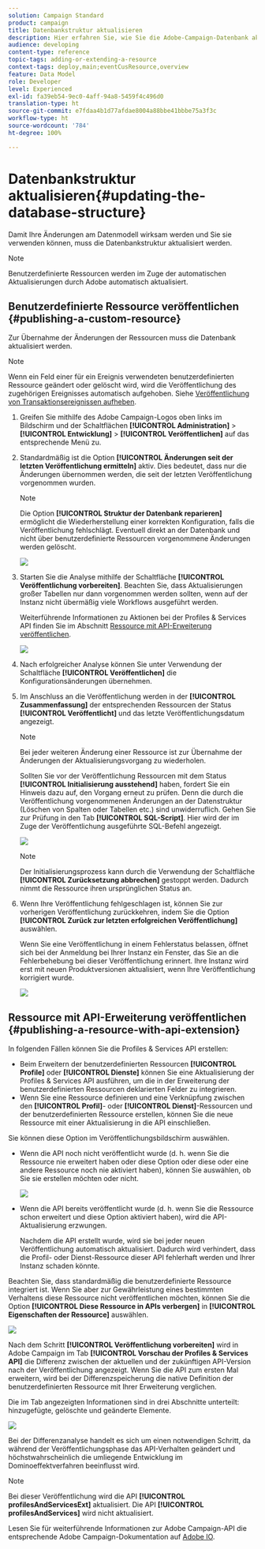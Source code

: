 ```yaml
---
solution: Campaign Standard
product: campaign
title: Datenbankstruktur aktualisieren
description: Hier erfahren Sie, wie Sie die Adobe-Campaign-Datenbank aktualisieren.
audience: developing
content-type: reference
topic-tags: adding-or-extending-a-resource
context-tags: deploy,main;eventCusResource,overview
feature: Data Model
role: Developer
level: Experienced
exl-id: fa39eb54-9ec0-4aff-94a8-5459f4c496d0
translation-type: ht
source-git-commit: e7fdaa4b1d77afdae8004a88bbe41bbbe75a3f3c
workflow-type: ht
source-wordcount: '784'
ht-degree: 100%

---
```


# Datenbankstruktur aktualisieren{#updating-the-database-structure}

Damit Ihre Änderungen am Datenmodell wirksam werden und Sie sie verwenden können, muss die Datenbankstruktur aktualisiert werden.

>[!NOTE]
>
>Benutzerdefinierte Ressourcen werden im Zuge der automatischen Aktualisierungen durch Adobe automatisch aktualisiert.

## Benutzerdefinierte Ressource veröffentlichen   {#publishing-a-custom-resource}

Zur Übernahme der Änderungen der Ressourcen muss die Datenbank aktualisiert werden.

>[!NOTE]
>
>Wenn ein Feld einer für ein Ereignis verwendeten benutzerdefinierten Ressource geändert oder gelöscht wird, wird die Veröffentlichung des zugehörigen Ereignisses automatisch aufgehoben. Siehe [Veröffentlichung von Transaktionsereignissen aufheben](../../channels/using/publishing-transactional-event.md#unpublishing-an-event).

1. Greifen Sie mithilfe des Adobe Campaign-Logos oben links im Bildschirm und der Schaltflächen **[!UICONTROL Administration]** > **[!UICONTROL Entwicklung]** > **[!UICONTROL Veröffentlichen]** auf das entsprechende Menü zu.
1. Standardmäßig ist die Option **[!UICONTROL Änderungen seit der letzten Veröffentlichung ermitteln]** aktiv. Dies bedeutet, dass nur die Änderungen übernommen werden, die seit der letzten Veröffentlichung vorgenommen wurden.

   >[!NOTE]
   >
   >Die Option **[!UICONTROL Struktur der Datenbank reparieren]** ermöglicht die Wiederherstellung einer korrekten Konfiguration, falls die Veröffentlichung fehlschlägt. Eventuell direkt an der Datenbank und nicht über benutzerdefinierte Ressourcen vorgenommene Änderungen werden gelöscht.

   ![](assets/schema_extension_12.png)

1. Starten Sie die Analyse mithilfe der Schaltfläche **[!UICONTROL Veröffentlichung vorbereiten]**. Beachten Sie, dass Aktualisierungen großer Tabellen nur dann vorgenommen werden sollten, wenn auf der Instanz nicht übermäßig viele Workflows ausgeführt werden.

   Weiterführende Informationen zu Aktionen bei der Profiles &amp; Services API finden Sie im Abschnitt [Ressource mit API-Erweiterung veröffentlichen](#publishing-a-resource-with-api-extension).

   ![](assets/schema_extension_13.png)

1. Nach erfolgreicher Analyse können Sie unter Verwendung der Schaltfläche **[!UICONTROL Veröffentlichen]** die Konfigurationsänderungen übernehmen.
1. Im Anschluss an die Veröffentlichung werden in der **[!UICONTROL Zusammenfassung]** der entsprechenden Ressourcen der Status **[!UICONTROL Veröffentlicht]** und das letzte Veröffentlichungsdatum angezeigt.

   >[!NOTE]
   >
   >Bei jeder weiteren Änderung einer Ressource ist zur Übernahme der Änderungen der Aktualisierungsvorgang zu wiederholen.

   Sollten Sie vor der Veröffentlichung Ressourcen mit dem Status **[!UICONTROL Initialisierung ausstehend]** haben, fordert Sie ein Hinweis dazu auf, den Vorgang erneut zu prüfen. Denn die durch die Veröffentlichung vorgenommenen Änderungen an der Datenstruktur (Löschen von Spalten oder Tabellen etc.) sind unwiderruflich. Gehen Sie zur Prüfung in den Tab **[!UICONTROL SQL-Script]**. Hier wird der im Zuge der Veröffentlichung ausgeführte SQL-Befehl angezeigt.

   ![](assets/schema_extension_scriptsql.png)

   >[!NOTE]
   >
   >Der Initialisierungsprozess kann durch die Verwendung der Schaltfläche **[!UICONTROL Zurücksetzung abbrechen]** gestoppt werden. Dadurch nimmt die Ressource ihren ursprünglichen Status an.

1. Wenn Ihre Veröffentlichung fehlgeschlagen ist, können Sie zur vorherigen Veröffentlichung zurückkehren, indem Sie die Option **[!UICONTROL Zurück zur letzten erfolgreichen Veröffentlichung]** auswählen.

   Wenn Sie eine Veröffentlichung in einem Fehlerstatus belassen, öffnet sich bei der Anmeldung bei Ihrer Instanz ein Fenster, das Sie an die Fehlerbehebung bei dieser Veröffentlichung erinnert. Ihre Instanz wird erst mit neuen Produktversionen aktualisiert, wenn Ihre Veröffentlichung korrigiert wurde.

   ![](assets/schema_extension_31.png)

## Ressource mit API-Erweiterung veröffentlichen   {#publishing-a-resource-with-api-extension}

In folgenden Fällen können Sie die Profiles &amp; Services API erstellen:

* Beim Erweitern der benutzerdefinierten Ressourcen **[!UICONTROL Profile]** oder **[!UICONTROL Dienste]** können Sie eine Aktualisierung der Profiles &amp; Services API ausführen, um die in der Erweiterung der benutzerdefinierten Ressourcen deklarierten Felder zu integrieren.
* Wenn Sie eine Ressource definieren und eine Verknüpfung zwischen den **[!UICONTROL Profil]**- oder **[!UICONTROL Dienst]**-Ressourcen und der benutzerdefinierten Ressource erstellen, können Sie die neue Ressource mit einer Aktualisierung in die API einschließen.

Sie können diese Option im Veröffentlichungsbildschirm auswählen.

* Wenn die API noch nicht veröffentlicht wurde (d. h. wenn Sie die Ressource nie erweitert haben oder diese Option oder diese oder eine andere Ressource noch nie aktiviert haben), können Sie auswählen, ob Sie sie erstellen möchten oder nicht.

   ![](assets/create-profile-and-services-api.png)

* Wenn die API bereits veröffentlicht wurde (d. h. wenn Sie die Ressource schon erweitert und diese Option aktiviert haben), wird die API-Aktualisierung erzwungen.

   Nachdem die API erstellt wurde, wird sie bei jeder neuen Veröffentlichung automatisch aktualisiert. Dadurch wird verhindert, dass die Profil- oder Dienst-Ressource dieser API fehlerhaft werden und Ihrer Instanz schaden könnte.

Beachten Sie, dass standardmäßig die benutzerdefinierte Ressource integriert ist. Wenn Sie aber zur Gewährleistung eines bestimmten Verhaltens diese Ressource nicht veröffentlichen möchten, können Sie die Option **[!UICONTROL Diese Ressource in APIs verbergen]** in **[!UICONTROL Eigenschaften der Ressource]** auswählen.

![](assets/removefromextoption.png)

Nach dem Schritt **[!UICONTROL Veröffentlichung vorbereiten]** wird in Adobe Campaign im Tab **[!UICONTROL Vorschau der Profiles &amp; Services API]** die Differenz zwischen der aktuellen und der zukünftigen API-Version nach der Veröffentlichung angezeigt. Wenn Sie die API zum ersten Mal erweitern, wird bei der Differenzspeicherung die native Definition der benutzerdefinierten Ressource mit Ihrer Erweiterung verglichen.

Die im Tab angezeigten Informationen sind in drei Abschnitte unterteilt: hinzugefügte, gelöschte und geänderte Elemente.

![](assets/extendpandsapi_diff.png)

Bei der Differenzanalyse handelt es sich um einen notwendigen Schritt, da während der Veröffentlichungsphase das API-Verhalten geändert und höchstwahrscheinlich die umliegende Entwicklung im Dominoeffektverfahren beeinflusst wird.

>[!NOTE]
>
>Bei dieser Veröffentlichung wird die API **[!UICONTROL profilesAndServicesExt]** aktualisiert. Die API **[!UICONTROL profilesAndServices]** wird nicht aktualisiert.

Lesen Sie für weiterführende Informationen zur Adobe Campaign-API die entsprechende Adobe Campaign-Dokumentation auf [Adobe IO](https://docs.campaign.adobe.com/doc/standard/en/adobeio.html).
